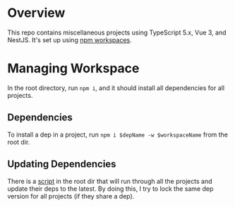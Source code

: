 # Overview

This repo contains miscellaneous projects using TypeScript 5.x, Vue 3, and NestJS.  It's set up using [npm workspaces](https://docs.npmjs.com/cli/v10/using-npm/workspaces).

# Managing Workspace

In the root directory, run `npm i`, and it should install all dependencies for all projects.

## Dependencies

To install a dep in a project, run `npm i $depName -w $workspaceName` from the root dir.

## Updating Dependencies

There is a [script](https://github.com/incutonez/Sandbox/blob/main/updateDependencies.js) in the root dir that will run through all the projects and update their deps to the latest.  By doing this, I try to lock the same dep version for all projects (if they share a dep).
